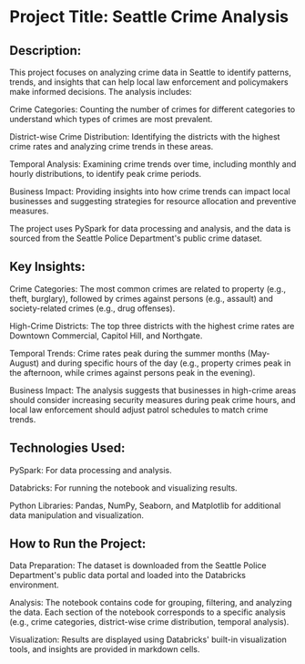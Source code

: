 # Project Title: Seattle Crime Analysis
## Description:
This project focuses on analyzing crime data in Seattle to identify patterns, trends, and insights that can help local law enforcement and policymakers make informed decisions. The analysis includes:

Crime Categories: Counting the number of crimes for different categories to understand which types of crimes are most prevalent.

District-wise Crime Distribution: Identifying the districts with the highest crime rates and analyzing crime trends in these areas.

Temporal Analysis: Examining crime trends over time, including monthly and hourly distributions, to identify peak crime periods.

Business Impact: Providing insights into how crime trends can impact local businesses and suggesting strategies for resource allocation and preventive measures.

The project uses PySpark for data processing and analysis, and the data is sourced from the Seattle Police Department's public crime dataset.

## Key Insights:
Crime Categories: The most common crimes are related to property (e.g., theft, burglary), followed by crimes against persons (e.g., assault) and society-related crimes (e.g., drug offenses).

High-Crime Districts: The top three districts with the highest crime rates are Downtown Commercial, Capitol Hill, and Northgate.

Temporal Trends: Crime rates peak during the summer months (May-August) and during specific hours of the day (e.g., property crimes peak in the afternoon, while crimes against persons peak in the evening).

Business Impact: The analysis suggests that businesses in high-crime areas should consider increasing security measures during peak crime hours, and local law enforcement should adjust patrol schedules to match crime trends.

## Technologies Used:
PySpark: For data processing and analysis.

Databricks: For running the notebook and visualizing results.

Python Libraries: Pandas, NumPy, Seaborn, and Matplotlib for additional data manipulation and visualization.

## How to Run the Project:
Data Preparation: The dataset is downloaded from the Seattle Police Department's public data portal and loaded into the Databricks environment.

Analysis: The notebook contains code for grouping, filtering, and analyzing the data. Each section of the notebook corresponds to a specific analysis (e.g., crime categories, district-wise crime distribution, temporal analysis).

Visualization: Results are displayed using Databricks' built-in visualization tools, and insights are provided in markdown cells.
